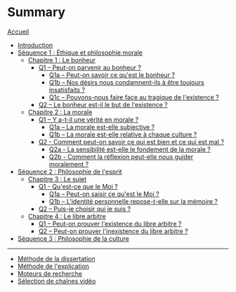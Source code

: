 # Summary

[Accueil](README.md)
- [Introduction](intro.md)
- [Séquence 1 : Éthique et philosophie morale](s1.md)
	- [Chapitre 1 : Le bonheur](s1-ch1.md)
		- [Q1 – Peut-on parvenir au bonheur ?](s1-ch1-q1.md)
			- [Q1a – Peut-on savoir ce qu'est le bonheur ?](s1-ch1-q1a.md)
			- [Q1b – Nos désirs nous condamnent-ils à être toujours insatisfaits ?](s1-ch1-q1b.md)
			- [Q1c – Pouvons-nous faire face au tragique de l'existence ?](s1-ch1-q1c.md)
		- [Q2 – Le bonheur est-il le but de l'existence ?](s1-ch1-q2.md)
	- [Chapitre 2 : La morale](s1-ch2.md)
		- [Q1 – Y a-t-il une vérité en morale ?](s1-ch2-q1.md)
			- [Q1a – La morale est-elle subjective ?](s1-ch2-q1a.md)
			- [Q1b – La morale est-elle relative à chaque culture ?](s1-ch2-q1b.md)
		- [Q2 - Comment peut-on savoir ce qui est bien et ce qui est mal ?](s1-ch2-q2.md)
			- [Q2a - La sensibilité est-elle le fondement de la morale ?](s1-ch2-q2a.md)
			- [Q2b - Comment la réflexion peut-elle nous guider moralement ?](s1-ch2-q2b.md)
- [Séquence 2 : Philosophie de l'esprit](s2.md)
	- [Chapitre 3 : Le sujet](s2-ch3.md)
		- [Q1 - Qu'est-ce que le Moi ?](s2-ch3-q1.md)
			- [Q1a – Peut-on saisir ce qu'est le Moi ?](s2-ch3-q1a.md)
			- [Q1b – L'identité personnelle repose-t-elle sur la mémoire ?](s2-ch3-q1b.md)
		- [Q2 – Puis-je choisir qui je suis ?](s2-ch3-q2.md)
	- [Chapitre 4 : Le libre arbitre](s2-ch4.md)
		- [Q1 – Peut-on prouver l'existence du libre arbitre ?](s2-ch4-q1.md)
		- [Q2 – Peut-on prouver l'inexistence du libre arbitre ?](s2-ch4-q2.md)
- [Séquence 3 : Philosophie de la culture](s3.md)
	<!-- - [Chapitre 5 : L'art](s3-ch5.md)
		- [Q1 – La valeur d'une œuvre d'art réside-t-elle dans sa beauté ?](s3-ch5-q1.md)
		- [Q2 – Est-ce le génie de l'artiste qui fait la valeur d'une œuvre ?](s3-ch5-q2.md)
		- [Q3 – L'œuvre d'art ne vaut-elle que par ce qu'elle nous apporte ?](s3-ch5-q3.md)
	- [Chapitre 6 : La technique](s3-ch6.md)
		- [Q1 – La technique permet-elle de maîtriser la nature ?](s3-ch6-q1.md)
		- [Q2 – Le développement technique transforme-t-il les êtres humains ?](s3-ch6-q2.md) -->


---
- [Méthode de la dissertation](methode-dissertation.md)
- [Méthode de l'explication](methode-explication.md)
- [Moteurs de recherche](moteurs-de-recherche.md)
- [Sélection de chaînes vidéo](selection-chaines-video.md)

<!-- 
---

- [Révisions](revisions.md)
	- [Les philosophes vus en cours](frise-chronologique.md)	
-->